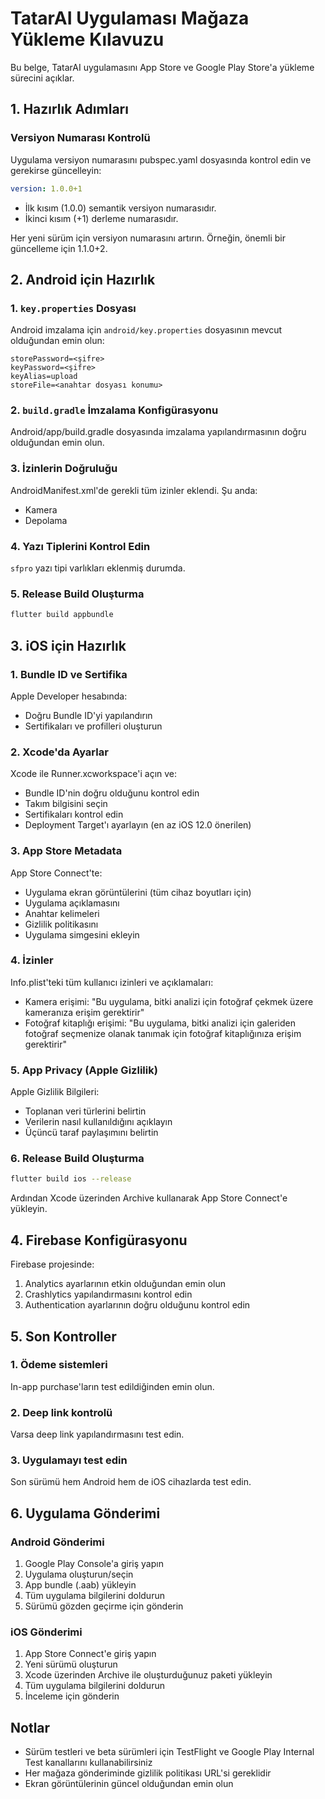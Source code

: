 # TatarAI Uygulaması Mağaza Yükleme Kılavuzu

Bu belge, TatarAI uygulamasını App Store ve Google Play Store'a yükleme sürecini açıklar.

## 1. Hazırlık Adımları

### Versiyon Numarası Kontrolü
Uygulama versiyon numarasını pubspec.yaml dosyasında kontrol edin ve gerekirse güncelleyin:
```yaml
version: 1.0.0+1
```
- İlk kısım (1.0.0) semantik versiyon numarasıdır.
- İkinci kısım (+1) derleme numarasıdır.

Her yeni sürüm için versiyon numarasını artırın. Örneğin, önemli bir güncelleme için 1.1.0+2.

## 2. Android için Hazırlık

### 1. `key.properties` Dosyası
Android imzalama için `android/key.properties` dosyasının mevcut olduğundan emin olun:

```
storePassword=<şifre>
keyPassword=<şifre>
keyAlias=upload
storeFile=<anahtar dosyası konumu>
```

### 2. `build.gradle` İmzalama Konfigürasyonu
Android/app/build.gradle dosyasında imzalama yapılandırmasının doğru olduğundan emin olun.

### 3. İzinlerin Doğruluğu
AndroidManifest.xml'de gerekli tüm izinler eklendi. Şu anda:
- Kamera
- Depolama

### 4. Yazı Tiplerini Kontrol Edin
`sfpro` yazı tipi varlıkları eklenmiş durumda.

### 5. Release Build Oluşturma
```bash
flutter build appbundle
```

## 3. iOS için Hazırlık

### 1. Bundle ID ve Sertifika
Apple Developer hesabında:
- Doğru Bundle ID'yi yapılandırın
- Sertifikaları ve profilleri oluşturun

### 2. Xcode'da Ayarlar
Xcode ile Runner.xcworkspace'i açın ve:
- Bundle ID'nin doğru olduğunu kontrol edin
- Takım bilgisini seçin
- Sertifikaları kontrol edin
- Deployment Target'ı ayarlayın (en az iOS 12.0 önerilen)

### 3. App Store Metadata
App Store Connect'te:
- Uygulama ekran görüntülerini (tüm cihaz boyutları için)
- Uygulama açıklamasını
- Anahtar kelimeleri
- Gizlilik politikasını
- Uygulama simgesini ekleyin

### 4. İzinler
Info.plist'teki tüm kullanıcı izinleri ve açıklamaları:
- Kamera erişimi: "Bu uygulama, bitki analizi için fotoğraf çekmek üzere kameranıza erişim gerektirir"
- Fotoğraf kitaplığı erişimi: "Bu uygulama, bitki analizi için galeriden fotoğraf seçmenize olanak tanımak için fotoğraf kitaplığınıza erişim gerektirir"

### 5. App Privacy (Apple Gizlilik)
Apple Gizlilik Bilgileri:
- Toplanan veri türlerini belirtin
- Verilerin nasıl kullanıldığını açıklayın
- Üçüncü taraf paylaşımını belirtin

### 6. Release Build Oluşturma
```bash
flutter build ios --release
```
Ardından Xcode üzerinden Archive kullanarak App Store Connect'e yükleyin.

## 4. Firebase Konfigürasyonu

Firebase projesinde:
1. Analytics ayarlarının etkin olduğundan emin olun
2. Crashlytics yapılandırmasını kontrol edin
3. Authentication ayarlarının doğru olduğunu kontrol edin

## 5. Son Kontroller

### 1. Ödeme sistemleri
In-app purchase'ların test edildiğinden emin olun.

### 2. Deep link kontrolü
Varsa deep link yapılandırmasını test edin.

### 3. Uygulamayı test edin
Son sürümü hem Android hem de iOS cihazlarda test edin.

## 6. Uygulama Gönderimi

### Android Gönderimi
1. Google Play Console'a giriş yapın
2. Uygulama oluşturun/seçin
3. App bundle (.aab) yükleyin
4. Tüm uygulama bilgilerini doldurun
5. Sürümü gözden geçirme için gönderin

### iOS Gönderimi
1. App Store Connect'e giriş yapın
2. Yeni sürümü oluşturun
3. Xcode üzerinden Archive ile oluşturduğunuz paketi yükleyin
4. Tüm uygulama bilgilerini doldurun
5. İnceleme için gönderin

## Notlar
- Sürüm testleri ve beta sürümleri için TestFlight ve Google Play Internal Test kanallarını kullanabilirsiniz
- Her mağaza gönderiminde gizlilik politikası URL'si gereklidir
- Ekran görüntülerinin güncel olduğundan emin olun 